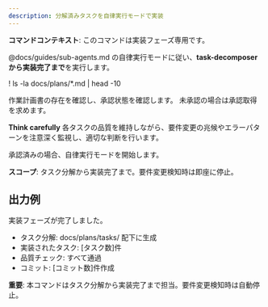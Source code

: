 ```yaml
---
description: 分解済みタスクを自律実行モードで実装
---
```


**コマンドコンテキスト**: このコマンドは実装フェーズ専用です。

@docs/guides/sub-agents.md の自律実行モードに従い、**task-decomposer から実装完了まで**を実行します。

! ls -la docs/plans/*.md | head -10

作業計画書の存在を確認し、承認状態を確認します。
未承認の場合は承認取得を求めます。

**Think carefully** 各タスクの品質を維持しながら、要件変更の兆候やエラーパターンを注意深く監視し、適切な判断を行います。

承認済みの場合、自律実行モードを開始します。

**スコープ**: タスク分解から実装完了まで。要件変更検知時は即座に停止。

## 出力例
実装フェーズが完了しました。
- タスク分解: docs/plans/tasks/ 配下に生成
- 実装されたタスク: [タスク数]件
- 品質チェック: すべて通過
- コミット: [コミット数]件作成

**重要**: 本コマンドはタスク分解から実装完了まで担当。要件変更検知時は自動停止。